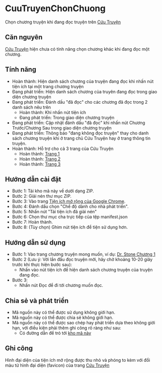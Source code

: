 # CuuTruyenChonChuong
Chọn chương truyện khi đang đọc truyện trên [Cứu Truyện](https://cuutruyen.net/)

## Căn nguyên
[Cứu Truyện](https://cuutruyen.net/) hiện chưa có tính năng chọn chương khác khi đang đọc một chương.

## Tính năng
- Hoàn thành: Hiện danh sách chương của truyện đang đọc khi nhấn nút tiện ích tại một trang chương truyện
- Đang phát triển: Hiện danh sách chương của truyên đang đọc trong giao diện chương truyện
- Đang phát triển: Đánh dấu "đã đọc" cho các chương đã đọc trong 2 danh sách nêu trên
    - Hoàn thành: Khi nhấn nút tiện ích
    - Đang phát triển: Trong giao diện chương truyện
- Đang phát triển: Cập nhật đánh dấu "đã đọc" khi nhấn nút Chương Trước/Chương Sau trong giao diện chương truyện
- Đang phát triển: Thông báo "đang không đọc truyện" thay cho danh sách chương truyện khi ở trang chủ Cứu Truyện hay ở trang thông tin truyện.
- Hoàn thành: Hỗ trợ cho cả 3 trang của Cứu Truyện
    - Hoàn thành: [Trang 1](https://cuutruyen.net/)
    - Hoàn thành: [Trang 2](https://hetcuutruyen.net/)
    - Hoàn thành: [Trang 3](https://cuutruyent9sv7.xyz/)

## Hướng dẫn cài đặt
- Bước 1: Tải kho mã này về dưới dạng ZIP.
- Bước 2: Giải nén thư mục ZIP.
- Bước 3: Vào trang [Tiện ích mở rộng của Google Chrome](chrome://extensions).
- Bước 4: Đánh dấu chọn "Chế độ dành cho nhà phát triển".
- Bước 5: Nhấn nút "Tải tiện ích đã giải nén"
- Bước 6: Chọn thư mục cha trực tiếp của tệp manifest.json
- Bước 7: Hoàn thành.
- Bước 8: (Tùy chọn) Ghim nút tiện ích để tiện sử dụng hơn.

## Hướng dẫn sử dụng
- Bước 1: Vào trang chương truyện mong muốn, ví dụ: [Dr. Stone Chương 1](https://cuutruyen.net/mangas/16/chapters/2082)
- Bước 2 (Lưu ý: Với lần đầu đọc truyện mới, hãy chờ khoảng 10-20 giây trước khi thực hiện bước sau):
    + Nhấn vào nút tiện ích để hiện danh sách chương truyện của truyện đang đọc.
- Bước 3:
    + Nhấn nút Đọc để đi tới chương muốn đọc.

## Chia sẻ và phát triển
- Mã nguồn này có thể được sử dụng không giới hạn.
- Mã nguồn này có thể được chia sẻ không giới hạn.
- Mã nguồn này có thể được sao chép hay phát triển dựa theo không giới hạn, với điều kiện phải thêm ghi công rõ ràng như sau:
    + Có đường dẫn để trỏ tới [kho mã này](https://github.com/khangquangtran/CuuTruyenChonChuong)

## Ghi công
Hình đại diện của tiện ích mở rộng được thu nhỏ và phóng to kèm với đổi màu từ hình đại diện (favicon) của trang [Cứu Truyện](https://cuutruyen.net/)
